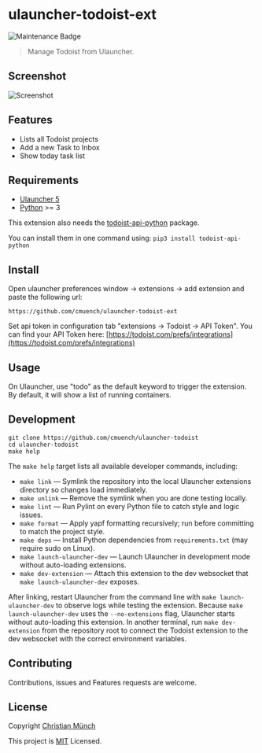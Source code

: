 # ulauncher-todoist-ext

![Maintenance Badge](https://img.shields.io/maintenance/yes/2025.svg)

> Manage Todoist from Ulauncher.

## Screenshot

![Screenshot](doc/menu.png)

## Features

- Lists all Todoist projects
- Add a new Task to Inbox
- Show today task list

## Requirements

- [Ulauncher 5](https://ulauncher.io)
- [Python](https://www.python.org) >= 3

This extension also needs the [todoist-api-python](https://github.com/Doist/todoist-api-python) package.

You can install them in one command using: `pip3 install todoist-api-python`

## Install

Open ulauncher preferences window -> extensions -> add extension and paste the following url:

```
https://github.com/cmuench/ulauncher-todoist-ext
```

Set api token in configuration tab "extensions -> Todoist -> API Token".
You can find your API Token here: [https://todoist.com/prefs/integrations](https://todoist.com/prefs/integrations)


## Usage

On Ulauncher, use "todo" as the default keyword to trigger the extension. By default, it will show a list of running containers.

## Development

```
git clone https://github.com/cmuench/ulauncher-todoist
cd ulauncher-todoist
make help
```

The `make help` target lists all available developer commands, including:

- `make link` — Symlink the repository into the local Ulauncher extensions directory so changes load immediately.
- `make unlink` — Remove the symlink when you are done testing locally.
- `make lint` — Run Pylint on every Python file to catch style and logic issues.
- `make format` — Apply yapf formatting recursively; run before committing to match the project style.
- `make deps` — Install Python dependencies from `requirements.txt` (may require sudo on Linux).
- `make launch-ulauncher-dev` — Launch Ulauncher in development mode without auto-loading extensions.
- `make dev-extension` — Attach this extension to the dev websocket that `make launch-ulauncher-dev` exposes.

After linking, restart Ulauncher from the command line with `make launch-ulauncher-dev` to observe logs while testing the extension.
Because `make launch-ulauncher-dev` uses the `--no-extensions` flag, Ulauncher starts without auto-loading this extension. In another terminal, run `make dev-extension` from the repository root to connect the Todoist extension to the dev websocket with the correct environment variables.

## Contributing

Contributions, issues and Features requests are welcome.

## License

Copyright [Christian Münch](https://github.com/cmuench)

This project is [MIT](LICENSE) Licensed.
